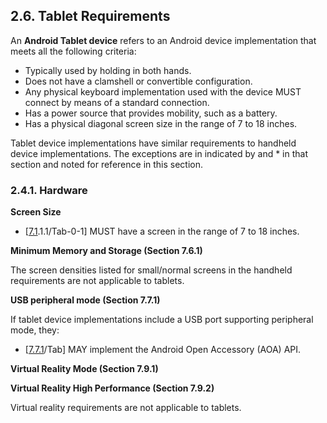 ## 2.6\. Tablet Requirements

An **Android Tablet device** refers to an Android device implementation that
meets all the following criteria:

*   Typically used by holding in both hands.
*   Does not have a clamshell or convertible configuration.
*   Any physical keyboard implementation used with the device MUST connect
    by means of a standard connection.
*   Has a power source that provides mobility, such as a battery.
*   Has a physical diagonal screen size in the range of 7 to 18 inches.

Tablet device implementations have similar requirements to handheld device
implementations. The exceptions are in indicated by and \* in that section
and noted for reference in this section.

### 2.4.1\. Hardware

**Screen Size**

*   [[7.1](#7_1_display_and_graphics).1.1/Tab-0-1] MUST have a screen in the range
of 7 to 18 inches.

**Minimum Memory and Storage (Section 7.6.1)**

The screen densities listed for small/normal screens in the handheld
requirements are not applicable to tablets.

**USB peripheral mode (Section 7.7.1)**

If tablet device implementations include a USB port supporting peripheral
mode, they:

*   [[7.7.1](#7_7_usb)/Tab] MAY implement the Android Open Accessory (AOA) API.

**Virtual Reality Mode (Section 7.9.1)**

**Virtual Reality High Performance (Section 7.9.2)**

Virtual reality requirements are not applicable to tablets.


